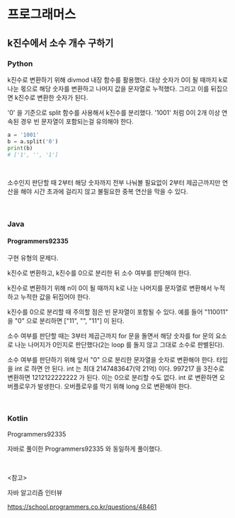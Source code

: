# 프로그래머스

## k진수에서 소수 개수 구하기

### Python

k진수로 변환하기 위해 divmod 내장 함수를 활용했다. 대상 숫자가 0이 될 때까지 k로 나눈 몫으로 해당 숫자를 변환하고 나머지 값을 문자열로 누적했다. 그리고 이를 뒤집으면 k진수로 변환한 숫자가 된다.

'0' 을 기준으로 split 함수를 사용해서 k진수를 분리했다. '1001' 처럼 0이 2개 이상 연속된 경우 빈 문자열이 포함되는걸 유의해야 한다.

```python
a = '1001'
b = a.split('0')
print(b)
# ['1', '', '1']
```

<br>

소수인지 판단할 때 2부터 해당 숫자까지 전부 나눠볼 필요없이 2부터 제곱근까지만 연산을 해야 시간 초과에 걸리지 않고 불필요한 중복 연산을 막을 수 있다.

<br>

### Java

#### Programmers92335

구현 유형의 문제다.

k진수로 변환하고, k진수를 0으로 분리한 뒤 소수 여부를 판단해야 한다.

k진수로 변환하기 위해 n이 0이 될 때까지 k로 나눈 나머지를 문자열로 변환해서 누적하고 누적한 값을 뒤집어야 한다.

k진수를 0으로 분리할 때 주의할 점은 빈 문자열이 포함될 수 있다. 예를 들어 "110011" 을 "0" 으로 분리하면 ["11", "", "11"] 이 된다.

소수 여부를 판단할 때는 3부터 제곱근까지 for 문을 돌면서 해당 숫자를 for 문의 요소로 나눈 나머지가 0인지로 판단했다(2는 loop 를 돌지 않고 그대로 소수로 판별된다).

소수 여부를 판단하기 위해 앞서 "0" 으로 분리한 문자열을 숫자로 변환해야 한다. 타입을 int 로 하면 안 된다. int 는 최대 2147483647(약 21억) 이다. 997217 을 3진수로 변환하면 1212122222222 가 된다. 이는 0으로 분리할 수도 없다. int 로 변환하면 오버플로우가 발생한다. 오버플로우를 막기 위해 long 으로 변환해야 한다.

<br>

### Kotlin

Programmers92335

자바로 풀이한 Programmers92335 와 동일하게 풀이했다.

<br>

<참고>

자바 알고리즘 인터뷰

https://school.programmers.co.kr/questions/48461

